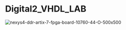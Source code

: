 # Digital2_VHDL_LAB 
![nexys4-ddr-artix-7-fpga-board-10760-44-O-500x500](https://user-images.githubusercontent.com/98567140/193562273-4e245330-44e7-4e7b-a62a-2bf142f838b8.jpg)
